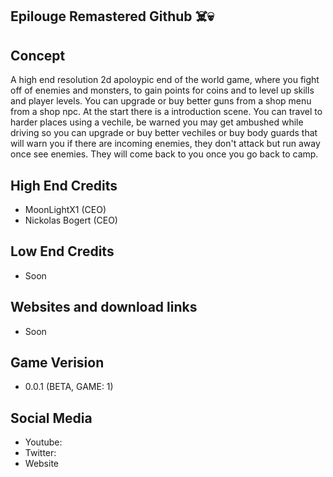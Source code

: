 ## Epilouge Remastered Github ☠️💀

## Concept
A high end resolution 2d apoloypic end of the world game, where you fight off of enemies and monsters, to gain points for coins and to level up skills and player levels. You can upgrade or buy better guns from a shop menu from a shop npc. At the start there is a introduction scene. You can travel to harder places using a vechile, be warned you may get ambushed while driving so you can upgrade or buy better vechiles or buy body guards that will warn you if there are incoming enemies, they don't attack but run away once see enemies. They will come back to you once you go back to camp.

## High End Credits
* MoonLightX1 (CEO)
* Nickolas Bogert (CEO)

## Low End Credits
* Soon

## Websites and download links
* Soon

## Game Verision
* 0.0.1 (BETA, GAME: 1)

## Social Media
* Youtube:
* Twitter:
* Website
